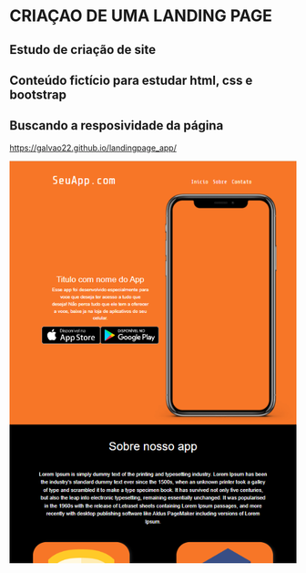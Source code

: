 ﻿# CRIAÇAO DE UMA LANDING PAGE
## Estudo de criação de site
## Conteúdo fictício para estudar html, css e bootstrap
## Buscando a resposividade da página
https://galvao22.github.io/landingpage_app/

<img src="imagens/img_geral.png">
